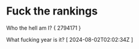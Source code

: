 # Fuck the rankings

Who the hell am I?
{ 2794171 }

What fucking year is it?
[ 2024-08-02T02:02:34Z ]
